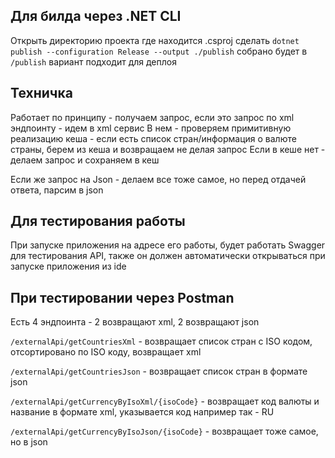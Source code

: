 ## Для билда через .NET CLI
Открыть директорию проекта где находится .csproj
сделать `dotnet publish --configuration Release --output ./publish`
собрано будет в `/publish`
вариант подходит для деплоя

## Техничка
Работает по принципу - получаем запрос, если это запрос по xml эндпоинту - идем в xml сервис
В нем - проверяем примитивную реализацию кеша - если есть список стран/информация о валюте страны, берем из кеша и возвращаем не делая запрос
Если в кеше нет - делаем запрос и сохраняем в кеш

Если же запрос на Json - делаем все тоже самое, но перед отдачей ответа, парсим в json


## Для тестирования работы
При запуске приложения на адресе его работы, будет работать Swagger для тестирования API, также он должен автоматически открываться при запуске приложения из ide

## При тестировании через Postman
Есть 4 эндпоинта - 2 возвращают xml, 2 возвращают json

`/externalApi/getCountriesXml` - возвращает список стран с ISO кодом, отсортировано по ISO коду, возвращает xml

`/externalApi/getCountriesJson` - возвращает список стран в формате json

`/externalApi/getCurrencyByIsoXml/{isoCode}` - возвращает код валюты и название в формате xml, указывается код например так - RU

`/externalApi/getCurrencyByIsoJson/{isoCode}` - возвращает тоже самое, но в json

